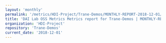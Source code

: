 ```yaml
---
layout: 'monthly'
permalink: '/metrics/HDI-Project/Trane-Demos/MONTHLY-REPORT-2018-12-01/'
title: 'DAI Lab OSS Metrics Metrics report for Trane-Demos | MONTHLY-REPORT-2018-12-01'
organization: 'HDI-Project'
repository: 'Trane-Demos'
current_date: '2018-12-01'
---
```

